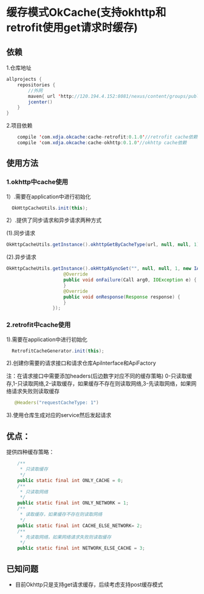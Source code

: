 # 缓存模式OkCache(支持okhttp和retrofit使用get请求时缓存)

## 依赖
1.仓库地址
```java
allprojects {
    repositories {
        //外网
        maven{ url 'http://120.194.4.152:8081/nexus/content/groups/public/'}
        jcenter()
    }
}
```
2.项目依赖
```java
    compile 'com.xdja.okcache:cache-retrofit:0.1.0'//retrofit cache依赖
    compile 'com.xdja.okcache:cache-okhttp:0.1.0'//okhttp cache依赖
```
## 使用方法
### 1.okhttp中cache使用

1）.需要在application中进行初始化
 
```java
  OkHttpCacheUtils.init(this);
``` 

2）.提供了同步请求和异步请求两种方式

(1).同步请求

```java
OkHttpCacheUtils.getInstance().okhttpGetByCacheType(url, null, null, 1);
```

(2).异步请求

```java
OkHttpCacheUtils.getInstance().okHttpASyncGet("", null, null, 1, new IAsyncCallBack() {
                     @Override
                     public void onFailure(Call arg0, IOException e) {
                     }
                     @Override
                     public void onResponse(Response response) {
                     }
                 });
```

### 2.retrofit中cache使用

1).需要在application中进行初始化

```java
  RetrofitCacheGenerator.init(this);
```

2).创建你需要的请求接口和请求仓库ApiInterface和ApiFactory

 注：在请求接口中需要添加headers(后边数字对应不同的缓存策略)
  0-只读取缓存,1-只读取网络,2-读取缓存，如果缓存不存在则读取网络,3-先读取网络，如果网络请求失败则读取缓存
  
```java
   @Headers("requestCacheType: 1")
```

3).使用仓库生成对应的service然后发起请求

## 优点：
提供四种缓存策略：

```java
    /**
     * 只读取缓存
     */
    public static final int ONLY_CACHE = 0;
    /**
     * 只读取网络
     */
    public static final int ONLY_NETWORK = 1;
    /**
     * 读取缓存，如果缓存不存在则读取网络
     */
    public static final int CACHE_ELSE_NETWORK= 2;
    /**
     * 先读取网络，如果网络请求失败则读取缓存
     */
    public static final int NETWORK_ELSE_CACHE = 3;

```

## 已知问题

 - 目前Okhttp只是支持get请求缓存，后续考虑支持post缓存模式
